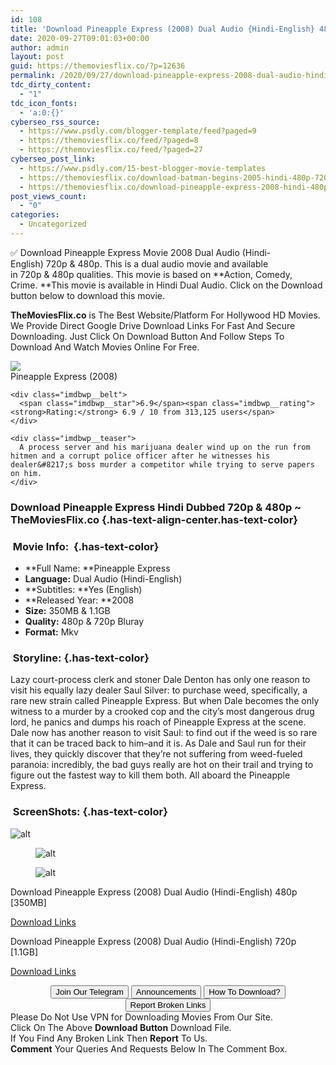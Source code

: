 ```yaml
---
id: 108
title: 'Download Pineapple Express (2008) Dual Audio {Hindi-English} 480p [350MB] || 720p [1.1GB]'
date: 2020-09-27T09:01:03+00:00
author: admin
layout: post
guid: https://themoviesflix.co/?p=12636
permalink: /2020/09/27/download-pineapple-express-2008-dual-audio-hindi-english-480p-350mb-720p-1-1gb/
tdc_dirty_content:
  - "1"
tdc_icon_fonts:
  - 'a:0:{}'
cyberseo_rss_source:
  - https://www.psdly.com/blogger-template/feed?paged=9
  - https://themoviesflix.co/feed/?paged=8
  - https://themoviesflix.co/feed/?paged=27
cyberseo_post_link:
  - https://www.psdly.com/15-best-blogger-movie-templates
  - https://themoviesflix.co/download-batman-begins-2005-hindi-480p-720p-1080p/
  - https://themoviesflix.co/download-pineapple-express-2008-hindi-480p-720p/
post_views_count:
  - "0"
categories:
  - Uncategorized
---
```

✅ Download Pineapple Express&nbsp;Movie&nbsp;2008 Dual Audio (Hindi-English)&nbsp;720p&nbsp;&&nbsp;480p. This is&nbsp;a&nbsp;dual audio&nbsp;movie and available in&nbsp;720p&nbsp;&&nbsp;480p&nbsp;qualities. This movie is based on&nbsp;**Action, Comedy, Crime.&nbsp;**This movie is available in Hindi Dual Audio. Click on the Download button below to download this movie.

**TheMoviesFlix.co**&nbsp;is The Best Website/Platform For Hollywood HD Movies. We Provide Direct Google Drive Download Links For Fast And Secure Downloading. Just Click On Download Button And Follow Steps To Download And Watch Movies Online For Free.

<div class="imdbwp imdbwp--movie dark">
  <div class="imdbwp__thumb">
    <a class="imdbwp__link" target="_blank" title="Pineapple Express" href="https://www.imdb.com/title/tt0910936/" rel="nofollow noopener noreferrer"><img class="imdbwp__img" src="https://m.media-amazon.com/images/M/MV5BMTY1MTE4NzAwM15BMl5BanBnXkFtZTcwNzg3Mjg2MQ@@._V1_SX300.jpg" /></a>
  </div>
  
  <div class="imdbwp__content">
    <div class="imdbwp__header">
      <span class="imdbwp__title">Pineapple Express</span> (2008)
    </div>
    
    <div class="imdbwp__belt">
      <span class="imdbwp__star">6.9</span><span class="imdbwp__rating"><strong>Rating:</strong> 6.9 / 10 from 313,125 users</span>
    </div>
    
    <div class="imdbwp__teaser">
      A process server and his marijuana dealer wind up on the run from hitmen and a corrupt police officer after he witnesses his dealer&#8217;s boss murder a competitor while trying to serve papers on him.
    </div>
  </div>
</div>

### Download Pineapple Express Hindi&nbsp;Dubbed 720p & 480p ~ TheMoviesFlix.co {.has-text-align-center.has-text-color}

### &nbsp;Movie Info:&nbsp; {.has-text-color}

  * **Full Name:&nbsp;**Pineapple Express
  * **Language:**&nbsp;Dual Audio (Hindi-English)
  * **Subtitles:&nbsp;**Yes (English)
  * **Released Year:&nbsp;**2008
  * **Size:**&nbsp;350MB & 1.1GB
  * **Quality:**&nbsp;480p & 720p Bluray
  * **Format:**&nbsp;Mkv

### &nbsp;Storyline: {.has-text-color}

Lazy court-process clerk and stoner Dale Denton has only one reason to visit his equally lazy dealer Saul Silver: to purchase weed, specifically, a rare new strain called Pineapple Express. But when Dale becomes the only witness to a murder by a crooked cop and the city’s most dangerous drug lord, he panics and dumps his roach of Pineapple Express at the scene. Dale now has another reason to visit Saul: to find out if the weed is so rare that it can be traced back to him–and it is. As Dale and Saul run for their lives, they quickly discover that they’re not suffering from weed-fueled paranoia: incredibly, the bad guys really are hot on their trail and trying to figure out the fastest way to kill them both. All aboard the Pineapple Express.

### &nbsp;ScreenShots: {.has-text-color}<figure class="wp-block-image alignwide">

![alt](https://imagecurl.com/images/77634821752191346810_thumb.png) </figure> <figure class="wp-block-image alignwide">![alt](https://imagecurl.com/images/10065503401424480966_thumb.png)</figure> <figure class="wp-block-image alignwide">![alt](https://imagecurl.com/images/59376594130205409097_thumb.png)</figure> 

<p class="has-text-align-center has-text-color has-medium-font-size">
  Download Pineapple Express (2008) Dual Audio (Hindi-English) 480p [350MB]
</p>

<span class="mb-center maxbutton-3-center"><span class="maxbutton-3-container mb-container"><a class="maxbutton-3 maxbutton maxbutton-post-button" target="_blank" rel="nofollow noopener noreferrer" href="https://coinquint.com/a11762/"><span class="mb-text">Download Links</span></a></span></span>

<p class="has-text-align-center has-text-color has-medium-font-size">
  Download Pineapple Express (2008) Dual Audio (Hindi-English) 720p [1.1GB]
</p>

<span class="mb-center maxbutton-3-center"><span class="maxbutton-3-container mb-container"><a class="maxbutton-3 maxbutton maxbutton-post-button" target="_blank" rel="nofollow noopener noreferrer" href="https://coinquint.com/a11764/"><span class="mb-text">Download Links</span></a></span></span>

<center>
</center>

<center>
  <a href="https://t.me/themoviesflixcom" target="_blank" data-wpel-link="external" rel="nofollow external noopener noreferrer"><button class="button button5">Join Our Telegram</button></a> <a href="https://themoviesflix.co/download-pineapple-express-2008-hindi-480p-720p/#" target="_blank" data-wpel-link="external" rel="nofollow external noopener noreferrer"><button class="button button5">Announcements</button></a> <a href="https://themoviesflix.com/how-to-download/" target="_blank" data-wpel-link="external" rel="nofollow external noopener noreferrer"><button class="button button5">How To Download?</button></a> <a href="https://themoviesflix.co/download-pineapple-express-2008-hindi-480p-720p/#" target="_blank" data-wpel-link="external" rel="nofollow external noopener noreferrer"><button class="button button5">Report Broken Links</button></a>
</center>

<div class="alert alert-danger">
  Please Do Not Use VPN for Downloading Movies From Our Site.
</div>

<div class="alert alert-success">
  Click On The Above <strong>Download Button</strong> Download File.
</div>

<div class="alert alert-warning">
  If You Find Any Broken Link Then <strong>Report</strong> To Us.
</div>

<div class="alert alert-info">
  <strong>Comment</strong> Your Queries And Requests Below In The Comment Box.
</div>